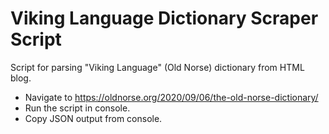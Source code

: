 # Viking Language Dictionary Scraper Script

Script for parsing "Viking Language" (Old Norse) dictionary from HTML blog.

- Navigate to https://oldnorse.org/2020/09/06/the-old-norse-dictionary/
- Run the script in console.
- Copy JSON output from console.

